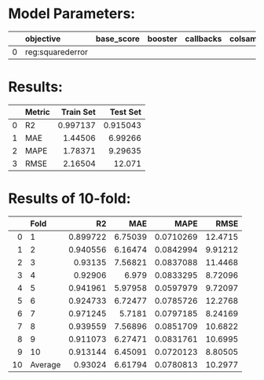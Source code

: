 # Model Parameters: 
|    | objective        | base_score   | booster   | callbacks   |   colsample_bylevel |   colsample_bynode |   colsample_bytree | device   | early_stopping_rounds   | enable_categorical   | eval_metric   | feature_types   |   gamma | grow_policy   | importance_type   | interaction_constraints   |   learning_rate | max_bin   | max_cat_threshold   | max_cat_to_onehot   | max_delta_step   |   max_depth | max_leaves   |   min_child_weight |   missing | monotone_constraints   | multi_strategy   |   n_estimators | n_jobs   | num_parallel_tree   |   random_state |   reg_alpha | reg_lambda   | sampling_method   | scale_pos_weight   |   subsample | tree_method   | validate_parameters   | verbosity   |
|---:|:-----------------|:-------------|:----------|:------------|--------------------:|-------------------:|-------------------:|:---------|:------------------------|:---------------------|:--------------|:----------------|--------:|:--------------|:------------------|:--------------------------|----------------:|:----------|:--------------------|:--------------------|:-----------------|------------:|:-------------|-------------------:|----------:|:-----------------------|:-----------------|---------------:|:---------|:--------------------|---------------:|------------:|:-------------|:------------------|:-------------------|------------:|:--------------|:----------------------|:------------|
|  0 | reg:squarederror |              |           |             |                 0.5 |                  1 |                0.7 |          |                         | False                |               |                 |     0.8 |               |                   |                           |             0.2 |           |                     |                     |                  |           9 |              |                  2 |       nan |                        |                  |            150 |          |                     |             21 |        0.14 |              |                   |                    |         0.4 |               |                       |             |

# Results: 
|    | Metric   |   Train Set |   Test Set |
|---:|:---------|------------:|-----------:|
|  0 | R2       |    0.997137 |   0.915043 |
|  1 | MAE      |    1.44506  |   6.99266  |
|  2 | MAPE     |    1.78371  |   9.29635  |
|  3 | RMSE     |    2.16504  |  12.071    |

# Results of 10-fold: 
|    | Fold    |       R2 |     MAE |      MAPE |     RMSE |
|---:|:--------|---------:|--------:|----------:|---------:|
|  0 | 1       | 0.899722 | 6.75039 | 0.0710269 | 12.4715  |
|  1 | 2       | 0.940556 | 6.16474 | 0.0842994 |  9.91212 |
|  2 | 3       | 0.93135  | 7.56821 | 0.0837088 | 11.4468  |
|  3 | 4       | 0.92906  | 6.979   | 0.0833295 |  8.72096 |
|  4 | 5       | 0.941961 | 5.97958 | 0.0597979 |  9.72097 |
|  5 | 6       | 0.924733 | 6.72477 | 0.0785726 | 12.2768  |
|  6 | 7       | 0.971245 | 5.7181  | 0.0797185 |  8.24169 |
|  7 | 8       | 0.939559 | 7.56896 | 0.0851709 | 10.6822  |
|  8 | 9       | 0.911073 | 6.27471 | 0.0831761 | 10.6995  |
|  9 | 10      | 0.913144 | 6.45091 | 0.0720123 |  8.80505 |
| 10 | Average | 0.93024  | 6.61794 | 0.0780813 | 10.2977  |